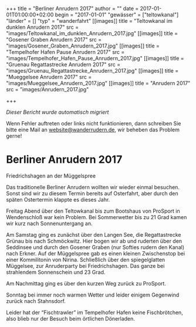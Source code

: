 +++
title = "Berliner Anrudern 2017"
author = ""
date = 2017-01-01T01:00:00+02:00
begin = "2017-01-01"
"gewässer" = ["teltowkanal"]
"länder" = []
"typ" = "wanderfahrt"
[[images]]
title = "Teltowkanal im dunklen Anrudern 2017"
src = "images/Teltowkanal_im_dunklen_Anrudern_2017.jpg"
[[images]]
title = "Gosener Graben Anrudern 2017"
src = "images/Gosener_Graben_Anrudern_2017.jpg"
[[images]]
title = "Tempelhofer Hafen Pause Anrudern 2017"
src = "images/Tempelhofer_Hafen_Pause_Anrudern_2017.jpg"
[[images]]
title = "Gruenau Regattastrecke Anrudern 2017"
src = "images/Gruenau_Regattastrecke_Anrudern_2017.jpg"
[[images]]
title = "Mueggelsee Anrudern 2017"
src = "images/Mueggelsee_Anrudern_2017.jpg"
[[images]]
title = "Anrudern 2017"
src = "images/Anrudern_2017.jpg"

+++


*Dieser Bericht wurde automatisch migriert*

Wenn Fehler auftreten oder links nicht funktionieren, dann schreiben Sie bitte eine Mail an website@wanderrudern.de, wir beheben das Problem gerne!



# Berliner Anrudern 2017


Friedrichshagen an der Müggelspree

Das traditionelle Berliner Anrudern wollten wir wieder einmal besuchen. Sonst sind wir zu diesem Termin bereits auf Osterfahrt, aber durch den späten Ostertermin klappte es dieses Jahr.

Freitag Abend über den Teltowkanal bis zum Bootshaus von ProSport in Wendenschloß war kein Problem. Bei Sommerwetter bis zu 21 Grad kamen wir kurz nach Sonnenuntergang an.

Am Samstag ging es zunächst über den Langen See, die Regattastrecke Grünau bis nach Schmöckwitz. Hier bogen wir ab und ruderten über den Seddinsee und durch den Gosener Graben (nur Softies rudern den Kanal) nach Erkner. Auf der Müggelspree gab es einen kleinen Zwischenstop bei einer Kommilitonin von Nirina. Schließlich über den spiegelglatten Müggelsee, zur Anruderparty bei Friedrichshagen. Das ganze bei strahlendem Sonnenschein und 23 Grad.

Am Nachmittag ging es über den kurzen Weg zurück zu ProSport.

Sonntag bei immer noch warmen Wetter und leider einigem Gegenwind zurück nach Stahnsdorf.

Leider hat der “Fischtrawler” im Tempelhofer Hafen keine Fischbrötchen, also blieb nur der Besuch beim örtlichen Dönerladen.